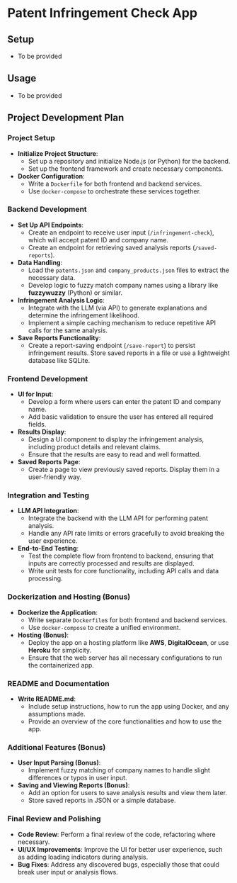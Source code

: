 # Patent Infringement Check App

## Setup
- To be provided

## Usage
- To be provided

## Project Development Plan

### Project Setup
- **Initialize Project Structure**:
  - Set up a repository and initialize Node.js (or Python) for the backend.
  - Set up the frontend framework and create necessary components.
- **Docker Configuration**:
  - Write a `Dockerfile` for both frontend and backend services.
  - Use `docker-compose` to orchestrate these services together.

### Backend Development
- **Set Up API Endpoints**:
  - Create an endpoint to receive user input (`/infringement-check`), which will accept patent ID and company name.
  - Create an endpoint for retrieving saved analysis reports (`/saved-reports`).
- **Data Handling**:
  - Load the `patents.json` and `company_products.json` files to extract the necessary data.
  - Develop logic to fuzzy match company names using a library like **fuzzywuzzy** (Python) or similar.
- **Infringement Analysis Logic**:
  - Integrate with the LLM (via API) to generate explanations and determine the infringement likelihood.
  - Implement a simple caching mechanism to reduce repetitive API calls for the same analysis.
- **Save Reports Functionality**:
  - Create a report-saving endpoint (`/save-report`) to persist infringement results. Store saved reports in a file or use a lightweight database like SQLite.

### Frontend Development
- **UI for Input**:
  - Develop a form where users can enter the patent ID and company name.
  - Add basic validation to ensure the user has entered all required fields.
- **Results Display**:
  - Design a UI component to display the infringement analysis, including product details and relevant claims.
  - Ensure that the results are easy to read and well formatted.
- **Saved Reports Page**:
  - Create a page to view previously saved reports. Display them in a user-friendly way.

### Integration and Testing
- **LLM API Integration**:
  - Integrate the backend with the LLM API for performing patent analysis.
  - Handle any API rate limits or errors gracefully to avoid breaking the user experience.
- **End-to-End Testing**:
  - Test the complete flow from frontend to backend, ensuring that inputs are correctly processed and results are displayed.
  - Write unit tests for core functionality, including API calls and data processing.

### Dockerization and Hosting (Bonus)
- **Dockerize the Application**:
  - Write separate `Dockerfile`s for both frontend and backend services.
  - Use `docker-compose` to create a unified environment.
- **Hosting (Bonus)**:
  - Deploy the app on a hosting platform like **AWS**, **DigitalOcean**, or use **Heroku** for simplicity.
  - Ensure that the web server has all necessary configurations to run the containerized app.

### README and Documentation
- **Write README.md**:
  - Include setup instructions, how to run the app using Docker, and any assumptions made.
  - Provide an overview of the core functionalities and how to use the app.

### Additional Features (Bonus)
- **User Input Parsing (Bonus)**:
  - Implement fuzzy matching of company names to handle slight differences or typos in user input.
- **Saving and Viewing Reports (Bonus)**:
  - Add an option for users to save analysis results and view them later.
  - Store saved reports in JSON or a simple database.

### Final Review and Polishing
- **Code Review**: Perform a final review of the code, refactoring where necessary.
- **UI/UX Improvements**: Improve the UI for better user experience, such as adding loading indicators during analysis.
- **Bug Fixes**: Address any discovered bugs, especially those that could break user input or analysis flows.

